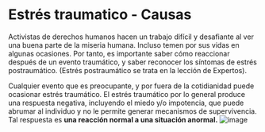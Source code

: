 [Title]: # (Estrés traumático - Causas)
[Order]: # (0)

# Estrés traumatico - Causas

Activistas de derechos humanos hacen un trabajo difícil y desafiante al ver una buena parte de la miseria humana. Incluso temen por sus vidas en algunas ocasiones. Por tanto, es importante saber cómo reaccionar después de un evento traumático, y saber reconocer los síntomas de estrés postraumático. (Estrés postraumático se trata en la lección de Expertos).

Cualquier evento que es preocupante, y por fuera de la cotidianidad puede ocasionar estrés traumático. El estrés traumático por lo general produce una respuesta negativa, incluyendo el miedo y/o impotencia, que puede abrumar al individuo y no le permite generar mecanismos de supervivencia. Tal respuesta es **una reacción normal a una situación anormal.**
![image](stress3.png)

